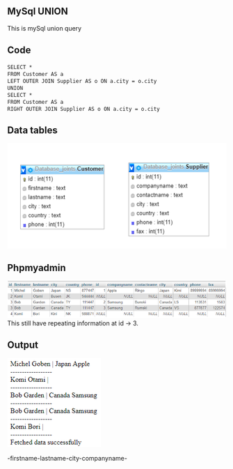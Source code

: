 ## MySql UNION
This is mySql union query

## Code
```
SELECT * 
FROM Customer AS a
LEFT OUTER JOIN Supplier AS o ON a.city = o.city
UNION 
SELECT * 
FROM Customer AS a
RIGHT OUTER JOIN Supplier AS o ON a.city = o.city
```
## Data tables
![Screenshot](datamodel.png)

## Phpmyadmin
![Screenshot](phpmyadmin.png)
This still have repeating information at id -> 3.

## Output
![Screenshot](conPrinted.png)

-firstname-lastname-city-companyname-

